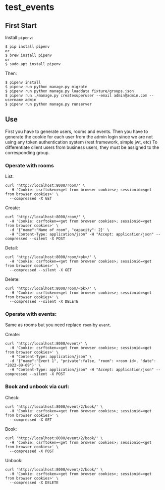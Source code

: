 # test_events

## First Start

Install `pipenv`:

```
$ pip install pipenv
or
$ brew install pipenv
or
$ sudo apt install pipenv
```

Then:

```
$ pipenv install
$ pipenv run python manage.py migrate
$ pipenv run python manage.py loaddata fixture/groups.json
$ pipenv run ./manage.py createsuperuser --email admin@admin.com --username admin
$ pipenv run python manage.py runserver
```

## Use

First you have to generate users, rooms and events. Then you have to generate the cookie for each user from the admin login since we are not using any token authentication system (rest framework, simple jwt, etc)
To differentiate client users from business users, they must be assigned to the corresponding group.

### Operate with rooms

List:
```
curl 'http://localhost:8000/room/' \
  -H 'Cookie: csrftoken=<get from browser cookies>; sessionid=<get from browser cookies>' \
  --compressed -X GET
```

Create:
```
curl 'http://localhost:8000/room/' \
  -H 'Cookie: csrftoken=<get from browser cookies>; sessionid=<get from browser cookies>' \
  -d '{"name":"Name of room", "capacity": 2}' \
  -H "Content-Type: application/json" -H "Accept: application/json" --compressed --silent -X POST
```

Detail:
```
curl 'http://localhost:8000/room/<pk>/' \
  -H 'Cookie: csrftoken=<get from browser cookies>; sessionid=<get from browser cookies>' \
  --compressed --silent -X GET
```

Delete:
```
curl 'http://localhost:8000/room/<pk>/' \
  -H 'Cookie: csrftoken=<get from browser cookies>; sessionid=<get from browser cookies>' \
  --compressed --silent -X DELETE
```

### Operate with events:

Same as rooms but you need replace `room` by `event`.

Create:
```
curl 'http://localhost:8000/event/' \
  -H 'Cookie: csrftoken=<get from browser cookies>; sessionid=<get from browser cookies>' \
  -H "Content-Type: application/json" \
  -d '{"name":"Event 1", "private":false, "room": <room id>, "date": "2022-09-09"}' \
  -H "Content-Type: application/json" -H "Accept: application/json" --compressed --silent -X POST
```

### Book and unbook via curl:

Check:
```
curl 'http://localhost:8000/event/2/book/' \
  -H 'Cookie: csrftoken=<get from browser cookies>; sessionid=<get from browser cookies>' \
  --compressed -X GET
```

Book:
```
curl 'http://localhost:8000/event/2/book/' \
  -H 'Cookie: csrftoken=<get from browser cookies>; sessionid=<get from browser cookies>' \
  --compressed -X POST
```

Unbook:
```
curl 'http://localhost:8000/event/2/book/' \
  -H 'Cookie: csrftoken=<get from browser cookies>; sessionid=<get from browser cookies>' \
  --compressed -X DELETE
```
